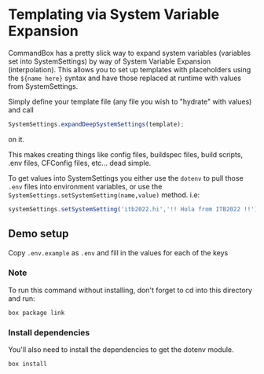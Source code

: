 # Templating via System Variable Expansion
CommandBox has a pretty slick way to expand system variables (variables set into SystemSettings) by way of System Variable Expansion (interpolation).  This allows you to set up templates with placeholders using the `${name here}` syntax and have those replaced at runtime with values from SystemSettings.

Simply define your template file (any file you wish to "hydrate" with values) and call 
```javascript
SystemSettings.expandDeepSystemSettings(template);
```
on it.

This makes creating things like config files, buildspec files, build scripts, .env files, CFConfig files, etc... dead simple.

To get values into SystemSettings you either use the `dotenv` to pull those `.env` files into environment variables, or use the `SystemSettings.setSystemSetting(name,value)` method.  i.e:
```javascript
systemSettings.setSystemSetting('itb2022.hi','!! Hola from ITB2022 !!');
```
## Demo setup
Copy `.env.example` as `.env` and fill in the values for each of the keys

### Note
To run this command without installing, don't forget to cd into this directory and run:
```
box package link
```
### Install dependencies
You'll also need to install the dependencies to get the dotenv module.
```
box install
```